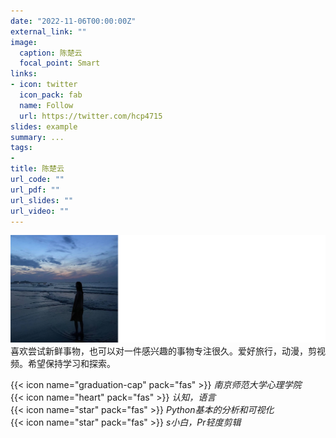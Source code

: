 ```yaml
---
date: "2022-11-06T00:00:00Z"
external_link: ""
image:
  caption: 陈楚云
  focal_point: Smart
links:
- icon: twitter
  icon_pack: fab
  name: Follow
  url: https://twitter.com/hcp4715
slides: example
summary: ...
tags:
- 
title: 陈楚云
url_code: ""
url_pdf: ""
url_slides: ""
url_video: ""
---
```

![](images/ccy1.png)
喜欢尝试新鲜事物，也可以对一件感兴趣的事物专注很久。爱好旅行，动漫，剪视频。希望保持学习和探索。

{{< icon name="graduation-cap" pack="fas" >}} _南京师范大学心理学院_  
{{< icon name="heart" pack="fas" >}} _认知，语言_  
{{< icon name="star" pack="fas" >}} _Python基本的分析和可视化_  
{{< icon name="star" pack="fas" >}} _s小白，Pr轻度剪辑_  


